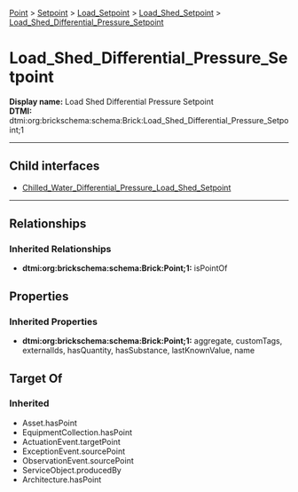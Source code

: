 [Point](../../../../Point.md) > [Setpoint](../../../Setpoint.md) > [Load_Setpoint](../../Load_Setpoint.md) > [Load_Shed_Setpoint](../Load_Shed_Setpoint.md) > [Load_Shed_Differential_Pressure_Setpoint](.)
# Load_Shed_Differential_Pressure_Setpoint

**Display name:** Load Shed Differential Pressure Setpoint<br />
**DTMI:** dtmi:org:brickschema:schema:Brick:Load_Shed_Differential_Pressure_Setpoint;1

---


## Child interfaces
* [Chilled_Water_Differential_Pressure_Load_Shed_Setpoint](../../../Differential_Setpoint/Differential_Pressure_Setpoint/Water_Differential_Pressure_Setpoint/Chilled_Water_Differential_Pressure_Setpoint/Chilled_Water_Differential_Pressure_Load_Shed_Setpoint.md)

---
## Relationships
### Inherited Relationships
* **dtmi:org:brickschema:schema:Brick:Point;1:** isPointOf
## Properties
### Inherited Properties
* **dtmi:org:brickschema:schema:Brick:Point;1:** aggregate, customTags, externalIds, hasQuantity, hasSubstance, lastKnownValue, name
## Target Of
### Inherited
* Asset.hasPoint
* EquipmentCollection.hasPoint
* ActuationEvent.targetPoint
* ExceptionEvent.sourcePoint
* ObservationEvent.sourcePoint
* ServiceObject.producedBy
* Architecture.hasPoint
